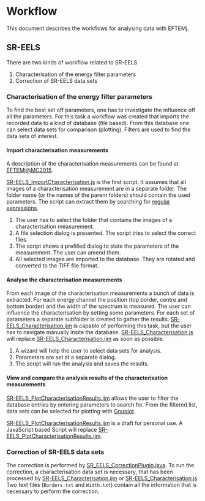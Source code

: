 # Workflow

This document describes the workflows for analysing data with EFTEMj.

## SR-EELS

There are two kinds of workflow related to SR-EELS

1. Characterisation of the energy filter parameters
2. Correction of SR-EELS data sets

### Characterisation of the energy filter parameters

To find the best set off parameters, one has to investigate the influence off all the parameters. For this task a workflow was created that imports the recorded data to a kind of database (file based). From this database one can select data sets for comparison (plotting). Filters are used to find the data sets of interest.

#### Import characterisation measurements

A description of the characterisation measurements can be found at [EFTEMj@MC2015].

[SR-EELS_ImportCharacterisation.js] is the first script. It assumes that all images of a characterisation measurement are in a separate folder. The folder name (or the names of the parent folders) should contain the used parameters. The script can extract them by searching for [regular expressions].

1. The user has to select the folder that contains the images of a characterisation measurement.
2. A file selection dialog is presented. The script tries to select the correct files.
3. The script shows a prefilled dialog to state the parameters of the measurement. The user can amend them.
4. All selected images are imported to the database. They are rotated and converted to the TIFF file format.

#### Analyse the characterisation measurements

From each image of the characterisation measurements a bunch of data is extracted. For each energy channel the position (top border, centre and bottom border) and the width of the spectrum is measured. The user can influence the characterisation by setting some parameters. For each set of parameters a separate subfolder is created to gather the results. [SR-EELS_Characterisation.ijm] is capable of performing this task, but the user has to navigate manually insite the database. [SR-EELS_Characterisation.js] will replace [SR-EELS_Characterisation.ijm] as soon as possible.

1. A wizard will help the user to select data sets for analysis.
2. Parameters are set at a separate dialog.
3. The script will run the analysis and saves the results.

#### View and compare the analysis results of the characterisation measurements

[SR-EELS_PlotCharacterisationResults.ijm] allows the user to filter the database entries by entering parameters to search for. From the filtered list, data sets can be selected for plotting with [Gnuplot].

[SR-EELS_PlotCharacterisationResults.ijm] is a draft for personal use. A JavaScript based Script will replace [SR-EELS_PlotCharacterisationResults.ijm].


### Correction of SR-EELS data sets

The correction is performed by [SR_EELS_CorrectionPlugin.java]. To run the correction, a characterisation data set is necessary, that has been processed by [SR-EELS_Characterisation.ijm] or [SR-EELS_Characterisation.js]. Two text files (``Borders.txt`` and ``Width.txt``) contain all the information that is necessary to perform the correction.


[EFTEMj@MC2015]: https://github.com/EFTEMj/EFTEMj/tree/master/MC2015
[SR-EELS_ImportCharacterisation.js]: https://github.com/EFTEMj/EFTEMj/blob/master/EFTEMj/src/main/resources/macros/SR-EELS_ImportCharacterisation.js
[regular expressions]: https://en.wikipedia.org/wiki/Regular_expression
[SR-EELS_Characterisation.ijm]: https://github.com/EFTEMj/EFTEMj/blob/master/EFTEMj/src/main/resources/macros/SR-EELS_Characterisation.ijm
[SR-EELS_Characterisation.js]: https://github.com/EFTEMj/EFTEMj/blob/master/EFTEMj/src/main/resources/macros/SR-EELS_Characterisation.js
[SR-EELS_PlotCharacterisationResults.ijm]: https://github.com/EFTEMj/EFTEMj/blob/master/EFTEMj/src/main/resources/macros/SR-EELS_PlotCharacterisationResults.ijm
[Gnuplot]: http://www.gnuplot.info/
[SR_EELS_CorrectionPlugin.java]: https://github.com/EFTEMj/EFTEMj/blob/master/EFTEMj/src/main/java/sr_eels/SR_EELS_CorrectionPlugin.java
